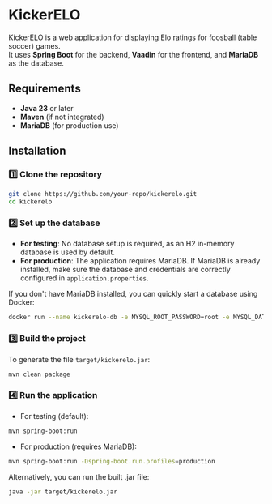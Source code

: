 # KickerELO

KickerELO is a web application for displaying Elo ratings for foosball (table soccer) games.  
It uses **Spring Boot** for the backend, **Vaadin** for the frontend, and **MariaDB** as the database.

## Requirements

- **Java 23** or later
- **Maven** (if not integrated)
- **MariaDB** (for production use)

## Installation

### 1️⃣  Clone the repository
```sh
git clone https://github.com/your-repo/kickerelo.git
cd kickerelo
```

### 2️⃣  Set up the database

- **For testing**: No database setup is required, as an H2 in-memory database is used by default.
- **For production**: The application requires MariaDB. If MariaDB is already installed, make sure the database and
credentials are correctly configured in `application.properties`.

If you don't have MariaDB installed, you can quickly start a database using Docker:

```sh
docker run --name kickerelo-db -e MYSQL_ROOT_PASSWORD=root -e MYSQL_DATABASE=kickerelo -p 3306:3306 -d mariadb:latest
```

### 3️⃣  Build the project

To generate the file `target/kickerelo.jar`:

```sh
mvn clean package
```

### 4️⃣  Run the application

- For testing (default):

```sh
mvn spring-boot:run
```

- For production (requires MariaDB):

```sh
mvn spring-boot:run -Dspring-boot.run.profiles=production
```

Alternatively, you can run the built .jar file:

```sh
java -jar target/kickerelo.jar
```
